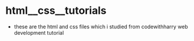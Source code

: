 # html__css__tutorials


* these are the html and css files which i studied from codewithharry web development tutorial
